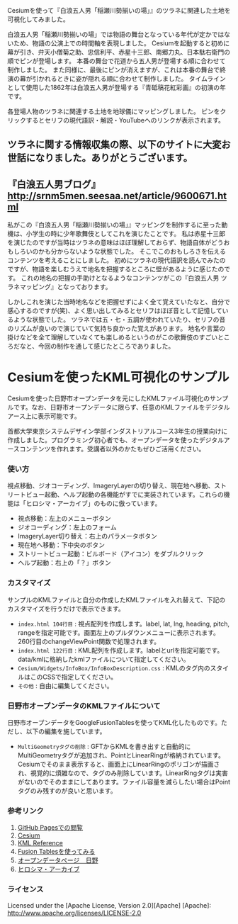 Cesiumを使って『白浪五人男「稲瀬川勢揃いの場」』のツラネに関連した土地を可視化してみました。



白浪五人男「稲瀬川勢揃いの場」では物語の舞台となっている年代が定かではないため、物語の公演上での時間軸を表現しました。
Cesiumを起動すると初めに幕が引き、弁天小僧菊之助、忠信利平、赤星十三郎、南郷力丸、日本駄右衛門の順でピンが登場します。
本番の舞台で花道から五人男が登場する順に合わせて制作しました。
また同様に、最後にピンが消えますが、これは本番の舞台で終演の幕が引かれるときに姿が隠れる順に合わせて制作しました。
タイムラインとして使用した1862年は白浪五人男が登場する『青砥稿花紅彩画』の初演の年です。


各登場人物のツラネに関連する土地を地球儀にマッピングしました。
ピンをクリックするとセリフの現代語訳・解説・YouTubeへのリンクが表示されます。


ツラネに関する情報収集の際、以下のサイトに大変お世話になりました。ありがとうございます。
-----------------------------------------------------------
『白浪五人男ブログ』
http://srnm5men.seesaa.net/article/9600671.html
-----------------------------------------------------------



私がこの『白浪五人男「稲瀬川勢揃いの場」』マッピングを制作するに至った動機は、小学生の時に少年歌舞伎としてこれを演じたことです。
私は赤星十三郎を演じたのですが当時はツラネの意味はほぼ理解しておらず、物語自体がどうおもしろいのかも分からないような状態でした。
そこでこのおもしろさを伝えるコンテンツを考えることにしました。
初めにツラネの現代語訳を読んでみたのですが、物語を楽しむうえで地名を把握するところに壁があるように感じたのです。
これの地名の把握の手助けとなるようなコンテンツがこの『白浪五人男 ツラネマッピング』となっております。

しかしこれを演じた当時地名などを把握せずによく全て覚えていたなと、自分で感心するのですが(笑)、よく思い出してみるとセリフはほぼ音として記憶しているような状態でした。
ツラネでは五・七・五調が使われていたり、セリフの音のリズムが良いので演じていて気持ち良かった覚えがあります。
地名や言葉の掛けなどを全て理解していなくても楽しめるというのがこの歌舞伎のすごいところだなと、今回の制作を通して感じたところでありました。





Cesiumを使ったKML可視化のサンプル
======================
Cesiumを使った日野市オープンデータを元にしたKMLファイル可視化のサンプルです。なお、日野市オープンデータに限らず、任意のKMLファイルをデジタルアース上に表示可能です。


首都大学東京システムデザイン学部インダストリアルコース3年生の授業向けに作成しました。プログラミング初心者でも、オープンデータを使ったデジタルアースコンテンツを作れます。受講者以外のかたもぜひご活用ください。

### 使い方

視点移動、ジオコーディング、ImageryLayerの切り替え、現在地へ移動、ストリートビュー起動、ヘルプ起動の各機能がすでに実装されています。これらの機能は「ヒロシマ・アーカイブ」のものに倣っています。

+ 視点移動：左上のメニューボタン
+ ジオコーディング：左上のフォーム
+ ImageryLayer切り替え：右上のパラメータボタン
+ 現在地へ移動：下中央のボタン
+ ストリートビュー起動：ビルボード（アイコン）をダブルクリック
+ ヘルプ起動：右上の「？」ボタン


### カスタマイズ

サンプルのKMLファイルと自分の作成したKMLファイルを入れ替えて、下記のカスタマイズを行うだけで表示できます。

+   `index.html 104行目` :
    視点配列を作成します。label, lat, lng, heading, pitch, rangeを指定可能です。画面左上のプルダウンメニューに表示されます。260行目のchangeViewPoint関数で処理されます。
+   `index.html 122行目` :
    KML配列を作成します。labelとurlを指定可能です。data/kmlに格納したkmlファイルについて指定してください。
+   `Cesium/Widgets/InfoBox/InfoBoxDescription.css` :
    KMLの<description>タグ内のスタイルはこのCSSで指定してください。
+   `その他` :
    自由に編集してください。

### 日野市オープンデータのKMLファイルについて

日野市オープンデータをGoogleFusionTablesを使ってKML化したものです。ただし、以下の編集を施しています。

+   `MultiGeometryタグの削除` :
    GFTからKMLを書き出すと自動的にMultiGeometryタグが追加され、PointとLinearRingが格納されています。Cesiumでそのまま表示すると、画面上にLinearRingのポリゴンが描画され、視覚的に煩雑なので、タグのみ削除しています。LinearRingタグは実害がないのでそのままにしてあります。ファイル容量を減らしたい場合はPointタグのみ残すのが良いと思います。

### 参考リンク

1. [GitHub Pagesでの閲覧](https://wtnv-lab.github.io/cesiumGitHubPages/ "日野市オープンデータ可視化")
2. [Cesium](http://cesiumjs.org/ "Cesium")
3. [KML Reference](https://developers.google.com/kml/documentation/kmlreference "KML Reference")
4. [Fusion Tablesを使ってみる](http://pc.nikkeibp.co.jp/article/column/20110829/1036486/ "Fusion Tablesを使ってみる-PC Online")
5. [オープンデータページ　日野](http://www.city.hino.lg.jp/index.cfm/196,129180,353,2132,html "オープンデータページ　日野")
6. [ヒロシマ・アーカイブ](http://hiroshima.mapping.jp/ "ヒロシマ・アーカイブ")

### ライセンス

Licensed under the [Apache License, Version 2.0][Apache]
[Apache]: http://www.apache.org/licenses/LICENSE-2.0
